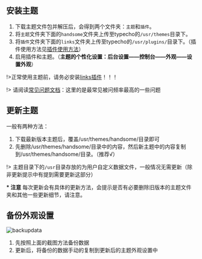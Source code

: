 ## 安装主题


1. 下载主题文件包并解压后，会得到两个文件夹：`主题`和`插件`。
2. 将`主题`文件夹下面的`handsome`文件夹上传至typecho的`/usr/themes`目录下。
3. 将`插件`文件夹下面的`links`文件夹上传至typecho的`/usr/plugins/`目录下。（插件使用方法见[插件使用方法](/plugin)）
4. 启用插件和主题。（**主题的个性化设置：后台设置——控制台——外观——设置外观**）


!>正常使用主题前，请务必安装[links插件](/plugin)！！！

!> 请阅读[常见问题文档](/common-problem)：这里的是最常见被问频率最高的一些问题

## 更新主题

一般有两种方法：

1. 下载最新版本主题后，覆盖/usr/themes/handsome/目录即可
2. 先删除/usr/themes/handsome/目录中的内容，然后新主题中的内容复制到/usr/themes/handsome/目录。（推荐√）


!> 主题目录下的`/usr`目录存放的为用户自定义数据文件，一般情况无需更新（除非更新提示中有提到需要更新这部分）</p>


**\* 注意** 每次更新会有具体的更新方法，会提示是否有必要删除旧版本的主题文件夹和其他一些更新细节，请注意。

## 备份外观设置

![backupdata](https://ihewrocdn.b0.upaiyun.com/img/backup.png)

1. 先按照上面的截图方法备份数据
2. 更新后，将备份的数据手动的复制到更新后的主题外观设置中


